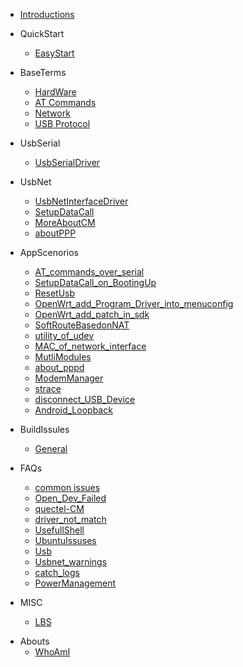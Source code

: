- [Introductions](/)

- QuickStart

  - [EasyStart](/EasyStart/EasyStart)


- BaseTerms

  - [HardWare](/Base/HardWare)
  - [AT Commands](/Base/AT)
  - [Network](/Base/NetWork)
  - [USB Protocol](/Base/UsbProtocolBase)



- UsbSerial

  - [UsbSerialDriver](/UsbSerial/UsbSerial)

- UsbNet

  - [UsbNetInterfaceDriver](/UsbNet/UsbNet)
  - [SetupDataCall](/UsbNet/DialUp)
  - [MoreAboutCM](/UsbNet/MoreAboutCM)
  - [aboutPPP](/UsbNet/ppp)

  
- AppScenorios

  - [AT_commands_over_serial](applications/AT_ttySerial)
  - [SetupDataCall_on_BootingUp](applications/SetupDataCall_on_BootingUp)
  - [ResetUsb](applications/reset_USB)
  - [OpenWrt_add_Program_Driver_into_menuconfig](applications/openwrt_menuconfig)
  - [OpenWrt_add_patch_in_sdk](applications/openwrt_add_patch_in_sdk)
  - [SoftRouteBasedonNAT](applications/SoftRoute_Base_on_NAT_and_iptables)
  - [utility_of_udev](applications/udev)
  - [MAC_of_network_interface](applications/MAC_address_of_NetWork_interface)
  - [MutliModules](applications/MultiModulesIssue)
  - [about_pppd](applications/raspberry_ppp)
  - [ModemManager](applications/ModemManager)
  - [strace](applications/strace)
  - [disconnect_USB_Device](applications/Disable_and_Enable_USB_from_terminal)
  - [Android_Loopback](applications/Android_Loopback)

- BuildIssules

  - [General](Build/general)
  

* FAQs

  - [common issues](/FAQs/01.FAQ)
  - [Open_Dev_Failed](FAQs/02.open_dev_failed)
  - [quectel-CM](FAQs/03.quectel-CM)
  - [driver_not_match](FAQs/04.driver_not_match)
  - [UsefullShell](FAQs/05.usefull_shells)
  - [UbuntuIssuses](FAQs/06.Ubuntu.issuses)
  - [Usb](FAQs/07.usb)
  - [Usbnet_warnings](FAQs/08.kevent_may_have_been_dropped)
  - [catch_logs](FAQs/09.log)
  - [PowerManagement](FAQs/10.PM)

* MISC

  - [LBS](/MISC/LBS)

- Abouts
	- [WhoAmI](inits/about.md)
